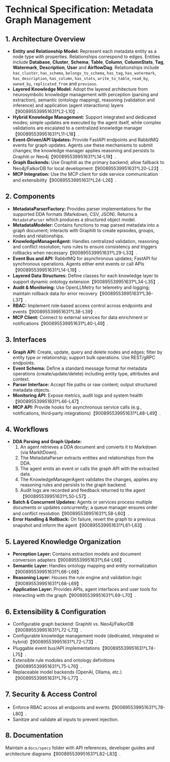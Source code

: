 # Technical Specification: Metadata Graph Management

## 1. Architecture Overview

- **Entity and Relationship Model:** Represent each metadata entity as a node type with properties. Relationships correspond to edges. Entities include **Database**, **Cluster**, **Schema**, **Table**, **Column**, **ColumnStats**, **Tag**, **Watermark**, **Description**, **User** and **AirflowDag**. Relationships include `has_cluster`, `has_schema`, `belongs_to_schema`, `has_tag`, `has_watermark`, `has_description`, `has_column`, `has_stats`, `write_to_table`, `read_by`, `owned_by`, `replicated_from` and `previous`.
- **Layered Knowledge Model:** Adopt the layered architecture from neurosymbolic knowledge management with perception (parsing and extraction), semantic (ontology mapping), reasoning (validation and inference) and application (agent interactions) layers【900895539951631†L2-L10】.
- **Hybrid Knowledge Management:** Support integrated and dedicated modes; simple updates are executed by the agent itself, while complex validations are escalated to a centralized knowledge manager【900895539951631†L11-L18】.
- **Event‑Driven/API Updates:** Provide FastAPI endpoints and RabbitMQ events for graph updates. Agents use these mechanisms to submit changes; the knowledge manager applies reasoning and persists to Graphiti or Neo4j【900895539951631†L14-L19】.
- **Graph Backends:** Use Graphiti as the primary backend; allow fallback to Neo4j/FalkorDB for local development【900895539951631†L20-L23】.
- **MCP Integration:** Use the MCP client for side service communication and extensibility【900895539951631†L24-L26】.

## 2. Components

- **MetadataParserFactory:** Provides parser implementations for the supported DDA formats (Markdown, CSV, JSON). Returns a `MetadataParser` which produces a structured object model.
- **MetadataModeler:** Contains functions to map parsed metadata into a graph document; interacts with Graphiti to create episodes, groups, nodes and relationships.
- **KnowledgeManagerAgent:** Handles centralized validation, reasoning and conflict resolution; runs rules to ensure consistency and triggers rollbacks when necessary【900895539951631†L29-L33】.
- **Event Bus and API:** RabbitMQ for asynchronous updates; FastAPI for synchronous operations. Agents either emit events or call APIs【900895539951631†L14-L19】.
- **Layered Data Structures:** Define classes for each knowledge layer to support dynamic ontology extension【900895539951631†L34-L35】.
- **Audit & Monitoring:** Use OpenLLMetry for telemetry and logging; maintain rollback data for error recovery【900895539951631†L36-L37】.
- **RBAC:** Implement role‑based access control across endpoints and events【900895539951631†L38-L39】.
- **MCP Client:** Connect to external services for data enrichment or notifications【900895539951631†L40-L49】.

## 3. Interfaces

- **Graph API:** Create, update, query and delete nodes and edges; filter by entity type or relationship; support bulk operations. Use REST/gRPC endpoints.
- **Event Schema:** Define a standard message format for metadata operations (create/update/delete) including entity type, attributes and context.
- **Parser Interface:** Accept file paths or raw content; output structured metadata objects.
- **Monitoring API:** Expose metrics, audit logs and system health【900895539951631†L46-L47】.
- **MCP API:** Provide hooks for asynchronous service calls (e.g., notifications, third‑party integrations)【900895539951631†L48-L49】.

## 4. Workflows

- **DDA Parsing and Graph Update:**
  1. An agent retrieves a DDA document and converts it to Markdown (via MarkItDown).
  2. The MetadataParser extracts entities and relationships from the DDA.
  3. The agent emits an event or calls the graph API with the extracted data.
  4. The KnowledgeManagerAgent validates the changes, applies any reasoning rules and persists to the graph backend.
  5. Audit logs are recorded and feedback returned to the agent【900895539951631†L50-L57】.
- **Batch & Concurrent Updates:** Agents or services process multiple documents or updates concurrently; a queue manager ensures order and conflict resolution【900895539951631†L58-L60】.
- **Error Handling & Rollback:** On failure, revert the graph to a previous snapshot and inform the agent【900895539951631†L61-L63】.

## 5. Layered Knowledge Organization

- **Perception Layer:** Contains extraction models and document conversion adapters【900895539951631†L64-L66】.
- **Semantic Layer:** Handles ontology mapping and entity normalization【900895539951631†L66-L68】.
- **Reasoning Layer:** Houses the rule engine and validation logic【900895539951631†L68-L69】.
- **Application Layer:** Provides APIs, agent interfaces and user tools for interacting with the graph【900895539951631†L69-L70】.

## 6. Extensibility & Configuration

- Configurable graph backend: Graphiti vs. Neo4j/FalkorDB【900895539951631†L72-L73】.
- Configurable knowledge management mode (dedicated, integrated or hybrid)【900895539951631†L72-L73】.
- Pluggable event bus/API implementations【900895539951631†L74-L75】.
- Extensible rule modules and ontology definitions【900895539951631†L75-L76】.
- Replaceable model backends (OpenAI, Ollama, etc.)【900895539951631†L76-L77】.

## 7. Security & Access Control

- Enforce RBAC across all endpoints and events【900895539951631†L78-L80】.
- Sanitize and validate all inputs to prevent injection.

## 8. Documentation

Maintain a `docs/specs` folder with API references, developer guides and architecture diagrams【900895539951631†L82-L83】.